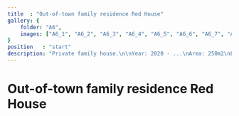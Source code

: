 ```yaml
---
title  : "Out-of-town family residence Red House"
gallery: {
    folder: "A6",
    images: ["A6_1", "A6_2", "A6_3", "A6_4", "A6_5", "A6_6", "A6_7", "A6_8"],
}
position   : "start"
description: "Private family house.\n\nYear: 2020 - ...\nArea: 250m2\nLocation: Latvia\n\nInterior design: Annija Straume"
---
```

# Out-of-town family residence Red House